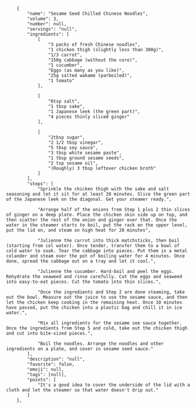         {
            "name": "Sesame Seed Chilled Chinese Noodles",
            "volume": 3,
            "number": null,
            "servings": "null",
            "ingredients": [
                [
                    "3 packs of fresh Chinese noodles",
                    "1 chicken thigh (slightly less than 300g)",
                    "1/3 carrot",
                    "150g cabbage (without the core)",
                    "1 cucumber",
                    "Eggs (as many as you like)",
                    "25g salted wakame (parboiled)",
                    "1 tomato"
                ],

                [
                    "6tsp salt",
                    "1 tbsp sake",
                    "1 Japanese leek (the green part)",
                    "4 pieces thinly sliced ginger"
                ],

                [
                    "2tbsp sugar",
                    "2 1/2 tbsp vinegar",
                    "5 tbsp soy sauce",
                    "3 tbsp white sesame paste",
                    "1 tbsp ground sesame seeds",
                    "2 tsp sesame oil",
                    "(Roughly) 3 tbsp leftover chicken broth"
                ]
            ],
            "steps": [
                "Sprinkle the chicken thigh with the sake and salt seasoning and let it sit for at least 20 minutes. Slice the green part of the Japanese leek on the diagonal. Get your steamer ready.",

                "Arrange half of the onions from Step 1 plus 2 thin slices of ginger on a deep plate. Place the chicken skin side up on top, and then scatter the rest of the onion and ginger over that. Once the water in the steamer starts to boil, put the rack on the upper level, put the lid on, and steam on high heat for 20 minutes",

                "Julienne the carrot into thick matchsticks, then boil (starting from col water). Once tender, transfer them to a bowl of cold water to soak. Tear the cabbage into pieces. Put them in a metal colander and steam over the pot of boiling water for 4 minutes. Once done, spread the cabbage out on a tray and let it cool.",

                "Julienne the cucumber. Hard-boil and peel the eggs. Rehydrate the seaweed and rinse carefully. Cut the eggs and seaweed into easy-to-eat pieces. Cut the tomato into thin slices.",

                "Once the ingredients and Step 2 are done steaming, take out the bowl. Measure out the juice to use the sesame sauce, and then let the chicken keep cooking in the remaining heat. Once 10 minutes have passed, put the chicken into a plastic bag and chill it in ice water.",

                "Mix all ingredients for the sesame see sauce together. Once the ingredients from Step 5 and cold, take out the chicken thigh and cut into bite-sized pieces.",

                "Boil the noodles. Arrange the noodles and other ingredients on a plate, and cover in sesame seed sauce."
            ],
            "description": "null",
            "favorite": false,
            "emoji": null,
            "tags": [null],
            "points": [
                "It's a good idea to cover the underside of the lid with a cloth and let the steamer so that water doesn't drip out."
            ]
        },